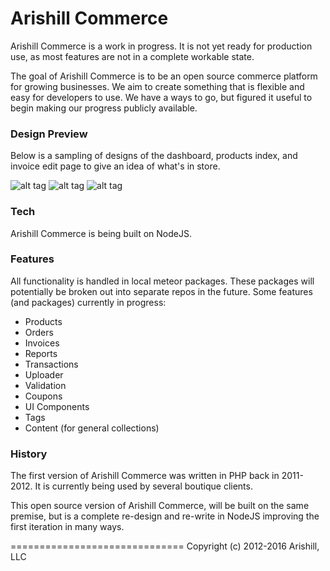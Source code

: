 Arishill Commerce
==============================

Arishill Commerce is a work in progress. It is not yet ready for production use, as most features are not in a complete workable state.

The goal of Arishill Commerce is to be an open source commerce platform for growing businesses. We aim to create something that is flexible and easy for developers to use.
We have a ways to go, but figured it useful to begin making our progress publicly available.

### Design Preview
Below is a sampling of designs of the dashboard, products index, and invoice edit page to give an idea of what's in store.

![alt tag](https://storage.googleapis.com/arishill/images/arishill-dashboard.png)
![alt tag](https://storage.googleapis.com/arishill/images/arishill-invoices.png)
![alt tag](https://storage.googleapis.com/arishill/images/arishill-products.png)

### Tech
Arishill Commerce is being built on NodeJS.

### Features
All functionality is handled in local meteor packages. These packages will potentially be broken out into separate repos in the future. Some features (and packages) currently in progress:

- Products
- Orders
- Invoices
- Reports
- Transactions
- Uploader
- Validation
- Coupons
- UI Components
- Tags
- Content (for general collections)

### History
The first version of Arishill Commerce was written in PHP back in 2011-2012. It is currently being used by several boutique clients.

This open source version of Arishill Commerce, will be built on the same premise, but is a complete re-design and re-write in NodeJS improving the first iteration in many ways.

==============================
Copyright (c) 2012-2016 Arishill, LLC
